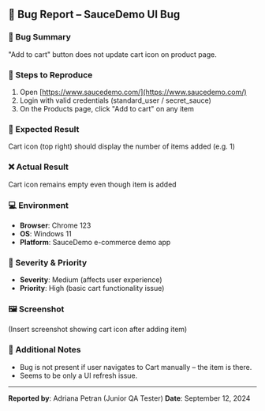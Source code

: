 ## 🐞 Bug Report – SauceDemo UI Bug

### 📌 Bug Summary
"Add to cart" button does not update cart icon on product page.

### 🧪 Steps to Reproduce
1. Open [https://www.saucedemo.com/](https://www.saucedemo.com/)
2. Login with valid credentials (standard_user / secret_sauce)
3. On the Products page, click "Add to cart" on any item

### 🤔 Expected Result
Cart icon (top right) should display the number of items added (e.g. 1)

### ❌ Actual Result
Cart icon remains empty even though item is added

### 💻 Environment
- **Browser**: Chrome 123
- **OS**: Windows 11
- **Platform**: SauceDemo e-commerce demo app

### 🧩 Severity & Priority
- **Severity**: Medium (affects user experience)
- **Priority**: High (basic cart functionality issue)

### 🖼️ Screenshot
(Insert screenshot showing cart icon after adding item)

### 🧵 Additional Notes
- Bug is not present if user navigates to Cart manually – the item is there.
- Seems to be only a UI refresh issue.

---

**Reported by**: Adriana Petran (Junior QA Tester)
**Date**: September 12, 2024
